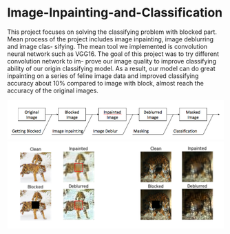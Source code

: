 # Image-Inpainting-and-Classification

This project focuses on solving the classifying problem with blocked part. Mean process of the project includes image inpainting, image deblurring and image clas- sifying. The mean tool we implemented is convolution neural network such as VGG16. The goal of this project was to try different convolution network to im- prove our image quality to improve classifying ability of our origin classifying model. As a result, our model can do great inpainting on a series of feline image data and improved classifying accuracy about 10% compared to image with block, almost reach the accuracy of the original images.


![1 image](./1.png)
![3 image](./3.png)

